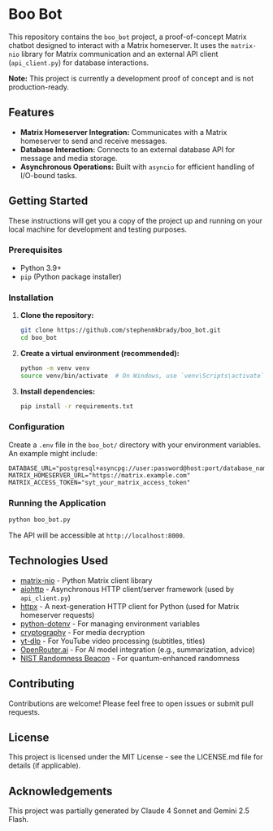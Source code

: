 # Boo Bot

This repository contains the `boo_bot` project, a proof-of-concept Matrix chatbot designed to interact with a Matrix homeserver. It uses the `matrix-nio` library for Matrix communication and an external API client (`api_client.py`) for database interactions.

**Note:** This project is currently a development proof of concept and is not production-ready.

## Features

*   **Matrix Homeserver Integration:** Communicates with a Matrix homeserver to send and receive messages.
*   **Database Interaction:** Connects to an external database API for message and media storage.
*   **Asynchronous Operations:** Built with `asyncio` for efficient handling of I/O-bound tasks.

## Getting Started

These instructions will get you a copy of the project up and running on your local machine for development and testing purposes.

### Prerequisites

*   Python 3.9+
*   `pip` (Python package installer)

### Installation

1.  **Clone the repository:**

    ```bash
    git clone https://github.com/stephenmkbrady/boo_bot.git
    cd boo_bot
    ```

2.  **Create a virtual environment (recommended):**

    ```bash
    python -m venv venv
    source venv/bin/activate  # On Windows, use `venv\Scripts\activate`
    ```

3.  **Install dependencies:**

    ```bash
    pip install -r requirements.txt
    ```

### Configuration

Create a `.env` file in the `boo_bot/` directory with your environment variables. An example might include:

```
DATABASE_URL="postgresql+asyncpg://user:password@host:port/database_name"
MATRIX_HOMESERVER_URL="https://matrix.example.com"
MATRIX_ACCESS_TOKEN="syt_your_matrix_access_token"
```

### Running the Application


```bash
python boo_bot.py
```

The API will be accessible at `http://localhost:8000`.

## Technologies Used

*   [matrix-nio](https://github.com/matrix-nio/matrix-nio) - Python Matrix client library
*   [aiohttp](https://docs.aiohttp.org/en/stable/) - Asynchronous HTTP client/server framework (used by `api_client.py`)
*   [httpx](https://www.python-httpx.org/) - A next-generation HTTP client for Python (used for Matrix homeserver requests)
*   [python-dotenv](https://pypi.org/project/python-dotenv/) - For managing environment variables
*   [cryptography](https://cryptography.io/en/latest/) - For media decryption
*   [yt-dlp](https://github.com/yt-dlp/yt-dlp) - For YouTube video processing (subtitles, titles)
*   [OpenRouter.ai](https://openrouter.ai/) - For AI model integration (e.g., summarization, advice)
*   [NIST Randomness Beacon](https://beacon.nist.gov/) - For quantum-enhanced randomness

## Contributing

Contributions are welcome! Please feel free to open issues or submit pull requests.

## License

This project is licensed under the MIT License - see the LICENSE.md file for details (if applicable).

## Acknowledgements

This project was partially generated by Claude 4 Sonnet and Gemini 2.5 Flash.
